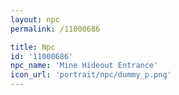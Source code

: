 ```yaml
---
layout: npc
permalink: /11000686

title: Npc
id: '11000686'
npc_name: 'Mine Hideout Entrance'
icon_url: 'portrait/npc/dummy_p.png'
---
```

